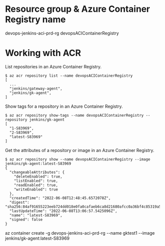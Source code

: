 # Resource group & Azure Container Registry name
devops-jenkins-aci-prd-rg devopsACIContainerRegistry

# Working with ACR
List repositories in an Azure Container Registry.
```
$ az acr repository list --name devopsACIContainerRegistry
[
  ...
  "jenkins/gateway-agent",
  "jenkins/gk-agent",
]
```

Show tags for a repository in an Azure Container Registry.
```
$ az acr repository show-tags --name devopsACIContainerRegistry --repository jenkins/gk-agent
[
  "1-S83969",
  "2-S83969",
  "latest-S83969"
]
```

Get the attributes of a repository or image in an Azure Container Registry.
```
$ az acr repository show --name devopsACIContainerRegistry --image jenkins/gk-agent:latest-S83969
{
  "changeableAttributes": {
    "deleteEnabled": true,
    "listEnabled": true,
    "readEnabled": true,
    "writeEnabled": true
  },
  "createdTime": "2022-06-08T12:48:45.6572078Z",
  "digest": "sha256:84af91655223eeb724dd018e0fa0cafaeb6ca8d21680afcc0a36bf4c85319a55",
  "lastUpdateTime": "2022-06-08T13:06:57.5425096Z",
  "name": "latest-S83969",
  "signed": false
}
```

az container create -g devops-jenkins-aci-prd-rg --name gktest1 --image jenkins/gk-agent:latest-S83969
